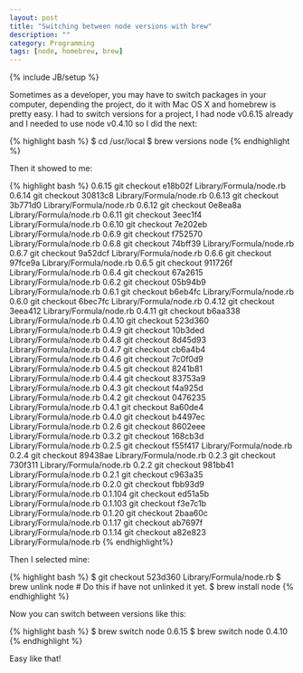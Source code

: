 ```yaml
---
layout: post
title: "Switching between node versions with brew"
description: ""
category: Programming
tags: [node, homebrew, brew]
---
```

{% include JB/setup %}

Sometimes as a developer, you may have to switch packages in your computer,
depending the project, do it with Mac OS X and homebrew is pretty easy. I had to
switch versions for a project, I had node v0.6.15 already and I needed to use
node v0.4.10 so I did the next:

{% highlight bash %}
    $ cd /usr/local
    $ brew versions node
{% endhighlight %}

Then it showed to me:

{% highlight bash %}
    0.6.15   git checkout e18b02f Library/Formula/node.rb
    0.6.14   git checkout 30813c8 Library/Formula/node.rb
    0.6.13   git checkout 3b771d0 Library/Formula/node.rb
    0.6.12   git checkout 0e8ea8a Library/Formula/node.rb
    0.6.11   git checkout 3eec1f4 Library/Formula/node.rb
    0.6.10   git checkout 7e202eb Library/Formula/node.rb
    0.6.9    git checkout f752570 Library/Formula/node.rb
    0.6.8    git checkout 74bff39 Library/Formula/node.rb
    0.6.7    git checkout 9a52dcf Library/Formula/node.rb
    0.6.6    git checkout 97fce9a Library/Formula/node.rb
    0.6.5    git checkout 911726f Library/Formula/node.rb
    0.6.4    git checkout 67a2615 Library/Formula/node.rb
    0.6.2    git checkout 05b94b9 Library/Formula/node.rb
    0.6.1    git checkout b6eb4fc Library/Formula/node.rb
    0.6.0    git checkout 6bec7fc Library/Formula/node.rb
    0.4.12   git checkout 3eea412 Library/Formula/node.rb
    0.4.11   git checkout b6aa338 Library/Formula/node.rb
    0.4.10   git checkout 523d360 Library/Formula/node.rb
    0.4.9    git checkout 10b3ded Library/Formula/node.rb
    0.4.8    git checkout 8d45d93 Library/Formula/node.rb
    0.4.7    git checkout cb6a4b4 Library/Formula/node.rb
    0.4.6    git checkout 7c0f0d9 Library/Formula/node.rb
    0.4.5    git checkout 8241b81 Library/Formula/node.rb
    0.4.4    git checkout 83753a9 Library/Formula/node.rb
    0.4.3    git checkout f4a925d Library/Formula/node.rb
    0.4.2    git checkout 0476235 Library/Formula/node.rb
    0.4.1    git checkout 8a60de4 Library/Formula/node.rb
    0.4.0    git checkout b4497ec Library/Formula/node.rb
    0.2.6    git checkout 8602eee Library/Formula/node.rb
    0.3.2    git checkout 168cb3d Library/Formula/node.rb
    0.2.5    git checkout f55f417 Library/Formula/node.rb
    0.2.4    git checkout 89438ae Library/Formula/node.rb
    0.2.3    git checkout 730f311 Library/Formula/node.rb
    0.2.2    git checkout 981bb41 Library/Formula/node.rb
    0.2.1    git checkout c963a35 Library/Formula/node.rb
    0.2.0    git checkout fbb93d9 Library/Formula/node.rb
    0.1.104  git checkout ed51a5b Library/Formula/node.rb
    0.1.103  git checkout f3e7c1b Library/Formula/node.rb
    0.1.20   git checkout 2baa60c Library/Formula/node.rb
    0.1.17   git checkout ab7697f Library/Formula/node.rb
    0.1.14   git checkout a82e823 Library/Formula/node.rb
{% endhighlight%}

Then I selected mine:

{% highlight bash %}
    $ git checkout 523d360 Library/Formula/node.rb
    $ brew unlink node # Do this if have not unlinked it yet.
    $ brew install node
{% endhighlight %}

Now you can switch between versions like this:

{% highlight bash %}
    $ brew switch node 0.6.15
    $ brew switch node 0.4.10
{% endhighlight %}

Easy like that!